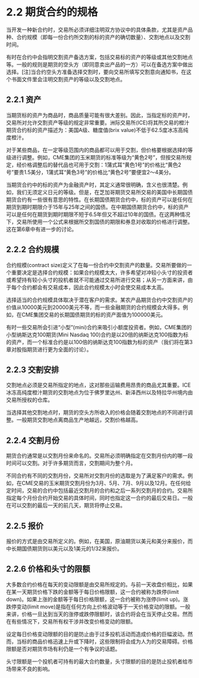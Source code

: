 # 2.2 期货合约的规格

当开发一种新合约时，交易所必须详细注明双方协议中的具体条款，尤其是资产品种、合约规模（即每一份合约所交割的标的资产的确切数量）、交割地点以及交割时间。

有时在合约中会指明交割资产备选方案，包括交易标的资产的等级或其他交割地点等。一般的规则是期货的空头方（即同意卖出产品的一方）可以在备选方案中做出选择。[注]当合约空头方准备选择交割时，要向交易所填写交割意向通知书，在这个书面文件里会注明交割资产的等级以及交割地点。

## 2.2.1 资产

当期货标的资产为商品时，商品质量可能有很大差别。因此，当指定标的资产时，交易所对允许交割资产等级的规定非常重要。洲际交易所(ICE)将其所交易的橙汁期货合约标的资产描述为：美国A级、糖度值(brix value)不低于62.5度冰冻高纯度橙汁。

对于某些商品，在一定等级范围内的商品都可以用于交割，但价格要根据选择的等级进行调整。例如，CME集团的玉米期货的标准等级为“黄色2号”，但按交易所规定，经价格调整后的替代品也可用于交割：1蒲式耳“黄色1号”的价格比“黄色2号”要贵1.5美分，1蒲式耳“黄色3号”的价格比“黄色2号”要便宜2～4美分。

当期货合约中的标的资产为金融资产时，其定义通常很明确，含义也很清楚。例如，我们无须定义日元的等级。但是，在芝加哥期货交易所交易的美国中长期国债期货合约有一些很有意思的特性。在长期国债期货合约中，标的资产可以是任何在期货到期时期限介于15年与25年之间的国债。在中期国债期货合约中，标的资产可以是任何在期货到期时期限不短于6.5年但又不超过10年的国债。在这两种情况下，交易所使用一个公式来根据所交割国债的期限和券息对收取的价格进行调整。这在第6章中有进一步的讨论。

## 2.2.2 合约规模

合约规模(contract size)定义了在每一份合约中交割资产的数量。交易所要做的一个重要决定是选择合约规模：如果合约规模太大，许多希望对冲较小头寸的投资者或希望持有较小头寸的投机者就不可能通过交易所进行交易；从另一方面来讲，由于每个合约都会有交易成本，因此合约规模太小时会使交易成本太高。

选择适当的合约规模具体取决于潜在客户的需求。某农产品期货合约中交割资产的价值从10000美元到20000美元不等，而一些金融期货的合约规模会大得多。例如，在CME集团交易的长期国债期货的标的资产面值为100000美元。

有时一些交易所会引进“小型”(mini)合约来吸引小额度投资者。例如，CME集团的小型纳斯达克100期货(Mini Nasdaq 100)合约是以20倍的纳斯达克100指数为标的资产，而一个标准合约是以100倍的纳斯达克100指数为标的资产（我们将在第3章对股指期货进行更为全面的讨论）。

## 2.2.3 交割安排

交割地点必须是交易所指定的地点，这对那些运输费用昂贵的商品尤其重要。ICE冰冻高纯度橙汁期货的交割地点为位于佛罗里达州、新泽西州以及特拉华州境内由交易所授权的仓库。

当选择其他交割地点时，期货的空头方所收入的价格会随着交割地点的不同进行调整。一般期货交割地点离商品生产地越远，交割价格越高。

## 2.2.4 交割月份

期货合约通常是以交割月份来命名的。交易所必须明确指定在交割月份内的哪一段时间可以交割。对于许多期货而言，交割期间为整个月。

不同合约有不同的交割月份，交易所对交割月份的选取是为了满足客户的需求。例如，在CME交易的玉米期货交割月份为3月、5月、7月、9月以及12月。在任何给定时间，交易的合约中包括最近交割月的合约和之后一系列交割月的合约。交易所指定每个月份合约开始交易的具体时间，同时也指定这一合约的最后交易日。一般在可以交割的最后一天的前几天，期货将停止交易。

## 2.2.5 报价

报价的方式是由交易所定义的。例如，在美国，原油期货以美元和美分来报价，而中长期国债期货则以美元以及1美元的1/32来报价。

## 2.2.6 价格和头寸的限额

大多数合约价格在每天的变动限额是由交易所规定的。与前一天收盘价相比，如果在某一天期货价格下跌的金额等于每日价格限额，这一合约被称为跌停(limit down)。如果上涨的金额等于每日价格限额，这一合约被称为涨停(limit up)。涨跌停变动(limit move)是指在任何方向上价格波动等于一天价格变动的限额。一般来讲，价格一旦达到当天的涨停或跌停限额时，该合约将会在当天停止交易。然而在有些情况下，交易所有权干涉并改变价格变动的限额。

设定每日价格变动限额的目的是防止由于过多投机活动而造成价格的巨幅波动。然而，当标的商品价格迅速上升或下降时，这些限制将会成为人为的交易障碍。价格限额是否对期货市场有利仍是一个有争议的话题。

头寸限额是一个投机者可持有的最大合约数量，头寸限额的目的是防止投机者给市场带来不良的影响。